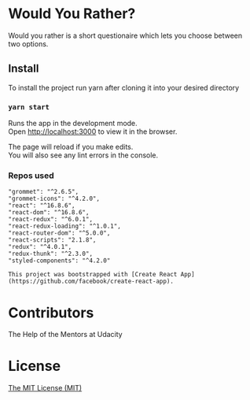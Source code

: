 # Would You Rather?

Would you rather is a short questionaire which lets you choose between two options. 



## Install

To install the project run yarn after cloning it into your desired directory

### `yarn start`

Runs the app in the development mode.<br>
Open [http://localhost:3000](http://localhost:3000) to view it in the browser.

The page will reload if you make edits.<br>
You will also see any lint errors in the console.

### Repos used

    "grommet": "^2.6.5",
    "grommet-icons": "^4.2.0",
    "react": "^16.8.6",
    "react-dom": "^16.8.6",
    "react-redux": "^6.0.1",
    "react-redux-loading": "^1.0.1",
    "react-router-dom": "^5.0.0",
    "react-scripts": "2.1.8",
    "redux": "^4.0.1",
    "redux-thunk": "^2.3.0",
    "styled-components": "^4.2.0"
    
    This project was bootstrapped with [Create React App](https://github.com/facebook/create-react-app).

# Contributors
The Help of the Mentors at Udacity

# License
[The MIT License (MIT)](https://github.com/TheWeeezel/WouldYouRather/blob/master/LICENSE)
